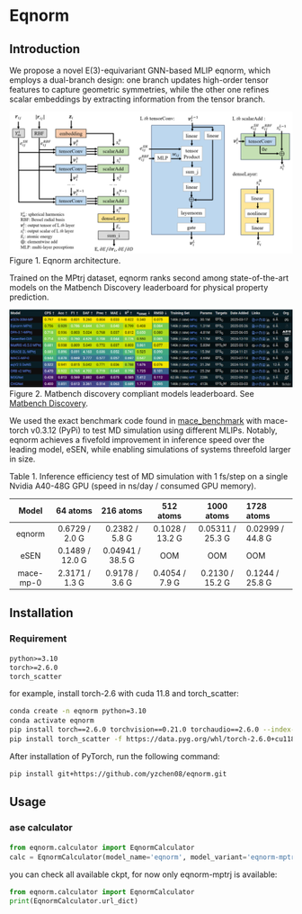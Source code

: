 # Eqnorm

## Introduction

We propose a novel E(3)-equivariant GNN-based MLIP eqnorm, which employs a dual-branch design: one branch updates high-order tensor features to capture geometric symmetries, while the other one refines scalar embeddings by extracting information from the tensor branch. 

![Figure 1. Model architecture](./figures/eqnorm_architecture.png)
Figure 1. Eqnorm architecture.

Trained on the MPtrj dataset, eqnorm ranks second among state-of-the-art models on the Matbench Discovery leaderboard for physical property prediction.

![Figure 2. Matbench leaderboard](./figures/matbench_leaderboard.png)
Figure 2. Matbench discovery compliant models leaderboard. See [Matbench Discovery](https://matbench-discovery.materialsproject.org/).

We used the exact benchmark code found in [mace_benchmark](https://github.com/ACEsuit/mace/blob/main/tests/test_benchmark.py) with mace-torch v0.3.12 (PyPi) to test MD simulation using different MLIPs. Notably, eqnorm achieves a fivefold improvement in inference speed over the leading model, eSEN, while enabling simulations of systems threefold larger in size.

Table 1. Inference efficiency test of MD simulation with 1 fs/step on a single Nvidia A40-48G GPU (speed in ns/day / consumed GPU memory).

| Model | 64 atoms | 216 atoms | 512 atoms | 1000 atoms | 1728 atoms |
| :---: | :------: | :-------: | :-------: | :-------: | :-------- |
| eqnorm | 0.6729 / 2.0 G | 0.2382 / 5.8 G | 0.1028 / 13.2 G | 0.05311 / 25.3 G | 0.02999 / 44.8 G |
| eSEN | 0.1489 / 12.0 G | 0.04941 / 38.5 G | OOM | OOM | OOM |
| mace-mp-0 | 2.3171 / 1.3 G | 0.9178 / 3.6 G | 0.4054 / 7.9 G | 0.2130 / 15.2 G | 0.1244 / 25.8 G |

## Installation

### Requirement

```text
python>=3.10
torch>=2.6.0
torch_scatter
```

for example, install torch-2.6 with cuda 11.8 and torch_scatter:

```bash
conda create -n eqnorm python=3.10
conda activate eqnorm
pip install torch==2.6.0 torchvision==0.21.0 torchaudio==2.6.0 --index-url https://download.pytorch.org/whl/cu118
pip install torch_scatter -f https://data.pyg.org/whl/torch-2.6.0+cu118.html
```

After installation of PyTorch, run the following command:

```bash
pip install git+https://github.com/yzchen08/eqnorm.git
```

## Usage

### ase calculator

```python
from eqnorm.calculator import EqnormCalculator
calc = EqnormCalculator(model_name='eqnorm', model_variant='eqnorm-mptrj', device='cuda')
```

you can check all available ckpt, for now only eqnorm-mptrj is available:

```python
from eqnorm.calculator import EqnormCalculator
print(EqnormCalculator.url_dict)
```
